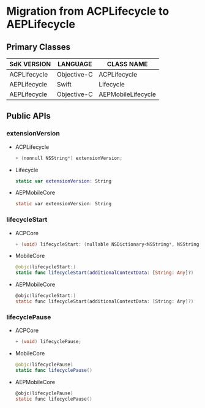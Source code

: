 # Migration from ACPLifecycle to AEPLifecycle

## Primary Classes

| SdK VERSION  | LANGUAGE    | CLASS NAME         |
| ------------ | ----------- | ------------------ |
| ACPLifecycle | Objective-C | ACPLifecycle       |
| AEPLifecycle | Swift       | Lifecycle          |
| AEPLifecycle | Objective-C | AEPMobileLifecycle |

## Public APIs

### extensionVersion

- ACPLifecycle

  ```objective-c
  + (nonnull NSString*) extensionVersion;
  ```

- Lifecycle

  ```Swift
  static var extensionVersion: String
  ```
  
- AEPMobileCore

  ```objective-c
  static var extensionVersion: String
  ```

### lifecycleStart

- ACPCore

  ```objective-c
  + (void) lifecycleStart: (nullable NSDictionary<NSString*, NSString*>*) additionalContextData;
  ```

- MobileCore

  ```swift
  @objc(lifecycleStart:)
  static func lifecycleStart(additionalContextData: [String: Any]?)
  ```

- AEPMobileCore

  ```objective-c
  @objc(lifecycleStart:)
  static func lifecycleStart(additionalContextData: [String: Any]?)
  ```


###  lifecyclePause

- ACPCore

  ```objective-c
  + (void) lifecyclePause;
  ```

- MobileCore

  ```swift
  @objc(lifecyclePause)
  static func lifecyclePause()
  ```

- AEPMobileCore

  ```objective-c
  @objc(lifecyclePause)
  static func lifecyclePause()
  ```